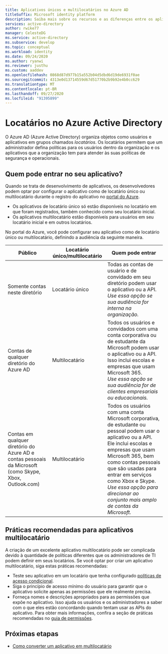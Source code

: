 ```yaml
---
title: Aplicativos únicos e multilocatários no Azure AD
titleSuffix: Microsoft identity platform
description: Saiba mais sobre os recursos e as diferenças entre os aplicativos de locatário único e multilocatário no Azure AD.
services: active-directory
author: rwike77
manager: CelesteDG
ms.service: active-directory
ms.subservice: develop
ms.topic: conceptual
ms.workload: identity
ms.date: 09/24/2020
ms.author: ryanwi
ms.reviewer: justhu
ms.custom: aaddev
ms.openlocfilehash: 0868d87d977b15a552b04d5dbd6d19de6931f0ae
ms.sourcegitcommit: 4313e0d13714559d67d51770b2b9b92e4b0cc629
ms.translationtype: MT
ms.contentlocale: pt-BR
ms.lasthandoff: 09/27/2020
ms.locfileid: "91395899"
---
```

# <a name="tenancy-in-azure-active-directory"></a>Locatários no Azure Active Directory

O Azure AD (Azure Active Directory) organiza objetos como usuários e aplicativos em grupos chamados *locatários*. Os locatários permitem que um administrador defina políticas para os usuários dentro da organização e os aplicativos que a organização tem para atender às suas políticas de segurança e operacionais. 

## <a name="who-can-sign-in-to-your-app"></a>Quem pode entrar no seu aplicativo?

Quando se trata de desenvolvimento de aplicativos, os desenvolvedores podem optar por configurar o aplicativo como de locatário único ou multilocatário durante o registro do aplicativo no [portal do Azure](https://portal.azure.com).
* Os aplicativos de locatário único só estão disponíveis no locatário em que foram registrados, também conhecido como seu locatário inicial.
* Os aplicativos multilocatário estão disponíveis para usuários em seu locatário inicial e em outros locatários.

No portal do Azure, você pode configurar seu aplicativo como de locatário único ou multilocatário, definindo a audiência da seguinte maneira.

| Público | Locatário único/multilocatário | Quem pode entrar | 
|----------|--------| ---------|
| Somente contas neste diretório | Locatário único | Todas as contas de usuário e de convidado em seu diretório podem usar o aplicativo ou a API.<br>*Use essa opção se sua audiência for interna na organização.* |
| Contas de qualquer diretório do Azure AD | Multilocatário | Todos os usuários e convidados com uma conta corporativa ou de estudante da Microsoft podem usar o aplicativo ou a API. Isso inclui escolas e empresas que usam Microsoft 365.<br>*Use essa opção se sua audiência for de clientes empresariais ou educacionais.* |
| Contas em qualquer diretório do Azure AD e contas pessoais da Microsoft (como Skype, Xbox, Outlook.com) | Multilocatário | Todos os usuários com uma conta Microsoft corporativa, de estudante ou pessoal podem usar o aplicativo ou a API. Ele inclui escolas e empresas que usam Microsoft 365, bem como contas pessoais que são usadas para entrar em serviços como Xbox e Skype.<br>*Use essa opção para direcionar ao conjunto mais amplo de contas da Microsoft.* | 

## <a name="best-practices-for-multi-tenant-apps"></a>Práticas recomendadas para aplicativos multilocatário

A criação de um excelente aplicativo multilocatário pode ser complicada devido à quantidade de políticas diferentes que os administradores de TI podem definir em seus locatários. Se você optar por criar um aplicativo multilocatário, siga estas práticas recomendadas:

* Teste seu aplicativo em um locatário que tenha configurado [políticas de acesso condicional](../azuread-dev/conditional-access-dev-guide.md).
* Siga o princípio de acesso mínimo do usuário para garantir que o aplicativo solicite apenas as permissões que ele realmente precisa. 
* Forneça nomes e descrições apropriados para as permissões que expõe no aplicativo. Isso ajuda os usuários e os administradores a saber com o que eles estão concordando quando tentam usar as APIs do aplicativo. Para obter mais informações, confira a seção de práticas recomendadas no [guia de permissões](v2-permissions-and-consent.md).

## <a name="next-steps"></a>Próximas etapas

* [Como converter um aplicativo em multilocatário](howto-convert-app-to-be-multi-tenant.md)
